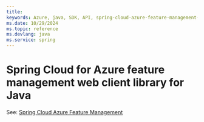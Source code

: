 ```yaml
---
title: 
keywords: Azure, java, SDK, API, spring-cloud-azure-feature-management-web, spring
ms.date: 10/29/2024
ms.topic: reference
ms.devlang: java
ms.service: spring
---
```

# Spring Cloud for Azure feature management web client library for Java

See: [Spring Cloud Azure Feature Management](https://github.com/Azure/azure-sdk-for-java/tree/main/sdk/spring/spring-cloud-azure-feature-management)


